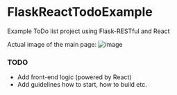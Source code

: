 # FlaskReactTodoExample
Example ToDo list project using Flask-RESTful and React

Actual image of the main page:
![image](http://i.imgur.com/vqv8MoS.png)

### TODO

* Add front-end logic (powered by React)
* Add guidelines how to start, how to build etc.
